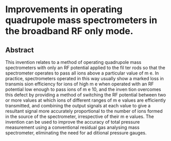 # Improvements in operating quadrupole mass spectrometers in the broadband RF only mode.

## Abstract
This invention relates to a method of operating quadrupole mass spectrometers with only an RF potential applied to the fil ter rods so that the spectrometer operates to pass all ions above a particular value of m e. In practice, spectrometers operated in this way usually show a marked loss in transmis sion efficiency for ions of high m e when operated with an RF potential low enough to pass ions of m e 10, and the inven tion overcomes this defect by providing a method of switching the RF potential between two or more values at which ions of different ranges of m e values are efficiently transmitted, and combining the output signals at each value to give a resultant signal more accurately proportional to the number of ions formed in the source of the spectrometer, irrespective of their m e values. The invention can be used to improve the accuracy of total pressure measurement using a conventional residual gas analysing mass spectrometer, eliminating the need for ad ditional pressure gauges.